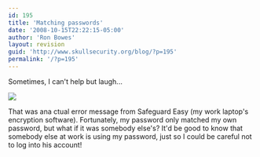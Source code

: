 ```yaml
---
id: 195
title: 'Matching passwords'
date: '2008-10-15T22:22:15-05:00'
author: 'Ron Bowes'
layout: revision
guid: 'http://www.skullsecurity.org/blog/?p=195'
permalink: '/?p=195'
---
```


Sometimes, I can't help but laugh...

![](http://www.javaop.com/~ron/images/screenshots/safeguard-small.png)

That was ana ctual error message from Safeguard Easy (my work laptop's encryption software). Fortunately, my password only matched my own password, but what if it was somebody else's? It'd be good to know that somebody else at work is using my password, just so I could be careful not to log into his account!